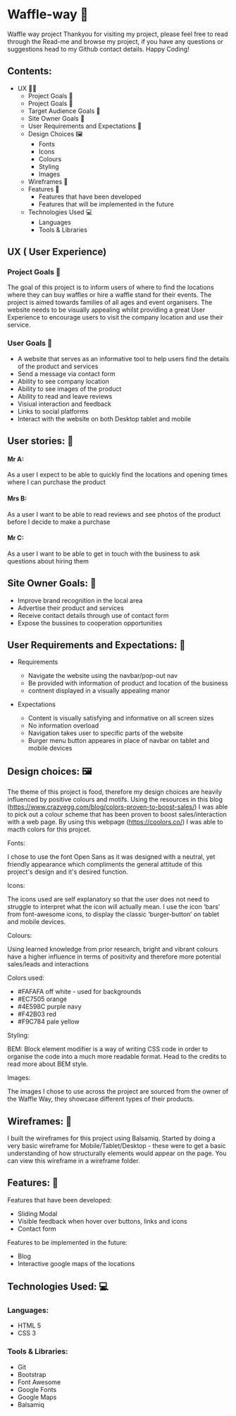 # Waffle-way :cake:
Waffle way project
Thankyou for visiting my project, please feel free to read through the Read-me and browse my project, if you have any questions or suggestions head to my Github contact details. Happy Coding!

## Contents:
* UX :superhero_man:	
  * Project Goals :jigsaw:	
  * Project Goals :jigsaw:	
  * Target Audience Goals 	:dart:
  * Site Owner Goals  	:dart:
  * User Requirements and Expectations 	:dart:
  * Design Choices :framed_picture:		
    * Fonts
    * Icons
    * Colours
    * Styling
    * Images
  * Wireframes :straight_ruler:		
  * Features :abacus:	
    * Features that have been developed
    * Features that will be implemented in the future
  * Technologies Used :computer:	
    * Languages
    * Tools & Libraries
  
## UX ( User Experience)
### Project Goals :jigsaw:	
The goal of this project is to inform users of where to find the locations where they can buy waffles or hire a waffle stand for their events. The project is aimed towards families of all ages and event organisers. The website needs to be visually appealing whilst providing a great User Experience to encourage users to visit the company location and use their service.
### User Goals :jigsaw:	
* A website that serves as an informative tool to help users find the details of the product and services
* Send a message via contact form
* Ability to see company location
* Ability to see images of the product
* Ability to read and leave reviews
* Visiual interaction and feedback
* Links to social platforms
* Interact with the website on both Desktop tablet and mobile

## User stories: 	:dart:

#### Mr A:
As a user I expect to be able to quickly find the locations and opening times where I can purchase the product

#### Mrs B:
As a user I want to be able to read reviews and see photos of the product before I decide to make a purchase

#### Mr C:
As a user I want to be able to get in touch with the business to ask questions about hiring them

## Site Owner Goals: 	:dart:

* Improve brand recognition in the local area
* Advertise their product and services
* Receive contact details through use of contact form
* Expose the bussines to cooperation opportunities

## User Requirements and Expectations: 	:dart:

* Requirements
  * Navigate the website using the navbar/pop-out nav
  * Be provided with information of product and location of the business
  * contnent displayed in a visually appealing manor
  
* Expectations
  * Content is visually satisfying and informative on all screen sizes
  * No information overload
  * Navigation takes user to specific parts of the website
  * Burger menu button appeares in place of navbar on tablet and mobile devices
  
## Design choices: :framed_picture:	
The theme of this project is food, therefore my design choices are heavily influenced by positive colours and motifs. Using the resources in this blog (https://www.crazyegg.com/blog/colors-proven-to-boost-sales/) I was able to pick out a colour scheme that has been proven to boost sales/interaction with a web page. By using this webpage (https://coolors.co/) I was able to macth colors for this projcet.
  
Fonts:

I chose to use the font Open Sans as it was designed with a neutral, yet friendly appearance which compliments the general attitude of this project's design and it's desired function.  

Icons:

The icons used are self explanatory so that the user does not need to struggle to interpret what the icon will actually mean. I use the icon ‘bars’ from font-awesome icons, to display the classic ‘burger-button’ on tablet and mobile devices.

Colours:

Using learned knowledge from prior research, bright and vibrant colours have a higher influence in terms of positivity and therefore more potential sales/leads and interactions

Colors used:
* #FAFAFA off white - used for backgrounds
* #EC7505 orange
* #4E598C purple navy
* #F42B03 red
* #F9C784 pale yellow

Styling:

BEM:
Block element modifier is a way of writing CSS code in order to organise the code into a much more readable format. Head to the credits to read more about BEM style.

Images:

The images I chose to use across the project are sourced from the owner of the Waffle Way, they showcase different types of their products.

## Wireframes: :straight_ruler:
I built the wireframes for this project using Balsamiq. Started by doing a very basic wireframe for Mobile/Tablet/Desktop - these were to get a basic understanding of how structurally elements would appear on the page. You can view this wireframe in a wireframe folder.

## Features: :abacus:
Features that have been developed:
* Sliding Modal
* Visible feedback when hover over buttons, links and icons
* Contact form

Features to be implemented in the future:
* Blog
* Interactive google maps of the locations

## Technologies Used: :computer:

### Languages:
* HTML 5
* CSS 3

### Tools & Libraries:
* Git
* Bootstrap
* Font Awesome
* Google Fonts
* Google Maps
* Balsamiq




  
  
  
  
  
